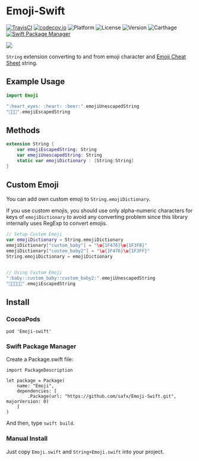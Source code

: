 # Emoji-Swift

[![TravisCI](http://img.shields.io/travis/safx/Emoji-Swift.svg?style=flat)](https://travis-ci.org/safx/Emoji-Swift)
[![codecov.io](http://codecov.io/github/safx/emoji-swift/coverage.svg?branch=master)](http://codecov.io/github/safx/emoji-swift?branch=master)
![Platform](https://img.shields.io/cocoapods/p/Emoji-Swift.svg?style=flat)
![License](https://img.shields.io/cocoapods/l/Emoji-Swift.svg?style=flat)
![Version](https://img.shields.io/cocoapods/v/Emoji-Swift.svg?style=flat)
![Carthage](https://img.shields.io/badge/Carthage-compatible-4BC51D.svg?style=flat)
[![Swift Package Manager](https://img.shields.io/badge/Swift%20Package%20Manager-compatible-brightgreen.svg)](https://github.com/apple/swift-package-manager)

![](emoji_playground.png)

`String` extension converting to and from emoji character and [Emoji Cheat Sheet](http://www.emoji-cheat-sheet.com/) string.

## Example Usage

```swift
import Emoji

":heart_eyes: :heart: :beer:".emojiUnescapedString
"🐶🐱🐷".emojiEscapedString
```

## Methods

```swift
extension String {
    var emojiEscapedString: String
    var emojiUnescapedString: String
    static var emojiDictionary : [String:String]
}
```

## Custom Emoji

You can add own custom emoji to `String.emojiDictionary`.

If you use custom emojis, you should use only alpha-numeric characters for keys of `emojiDictionary` to avoid any converting problem since this library internally uses RegExp to convert emojis.

```swift
// Setup Custom Emoji
var emojiDictionary = String.emojiDictionary
emojiDictionary["custom_baby"] = "\u{1F476}\u{1F3FB}"
emojiDictionary["custom_baby2"] = "\u{1F476}\u{1F3FF}"
String.emojiDictionary = emojiDictionary


// Using Custom Emoji
":baby::custom_baby::custom_baby2:".emojiUnescapedString
"👶👶🏻👶🏿".emojiEscapedString
```

## Install

### CocoaPods

```
pod 'Emoji-swift'
```

### Swift Package Manager

Create a Package.swift file:

```
import PackageDescription

let package = Package(
    name: "Emoji",
    dependencies: [
        .Package(url: "https://github.com/safx/Emoji-Swift.git", majorVersion: 0)
    ]
)
```

And then, type `swift build`.

### Manual Install

Just copy `Emoji.swift` and `String+Emoji.swift` into your project.
